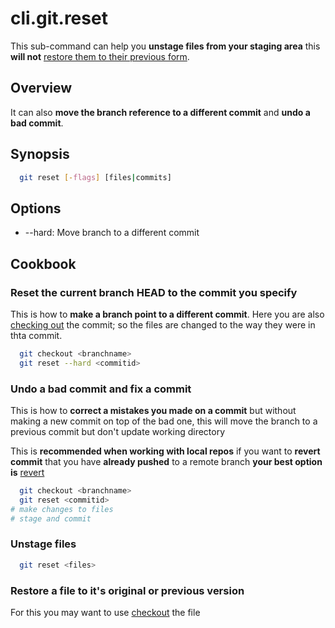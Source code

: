 # cli.git.reset

This sub-command can help you **unstage files from your staging area** this
**will not** [restore them to their previous form](./8m7k.md).

## Overview

It can also **move the branch reference to a different commit** and **undo a
bad commit**.

## Synopsis

```sh
  git reset [-flags] [files|commits]
```

## Options

- --hard: Move branch to a different commit

## Cookbook

### Reset the current branch HEAD to the commit you specify

This is how to **make a branch point to a different commit**. Here you are also
[checking out](./it3j.md) the commit; so the files are changed to the way
they were in thta commit.

```sh
  git checkout <branchname>
  git reset --hard <commitid>
```

### Undo a bad commit and fix a commit

This is how to **correct a mistakes you made on a commit** but without making a
new commit on top of the bad one, this will move the branch to a previous
commit but don't update working directory

This is **recommended when working with local repos** if you want to **revert
commit** that you have **already pushed** to a remote branch **your best option
is** [revert](./36re.md)

```sh
  git checkout <branchname>
  git reset <commitid>
# make changes to files
# stage and commit
```

### Unstage files

```sh
  git reset <files>
```

### Restore a file to it's original or previous version

For this you may want to use [checkout](./it3j.md) the file
